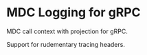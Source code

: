 # MDC Logging for gRPC
MDC call context with projection for gRPC.

Support for rudementary tracing headers.
